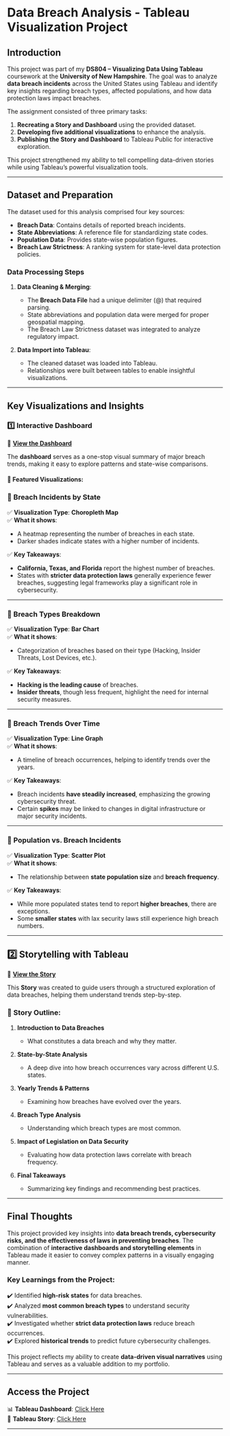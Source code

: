 # **Data Breach Analysis - Tableau Visualization Project**

## **Introduction**
This project was part of my **DS804 – Visualizing Data Using Tableau** coursework at the **University of New Hampshire**. The goal was to analyze **data breach incidents** across the United States using Tableau and identify key insights regarding breach types, affected populations, and how data protection laws impact breaches.

The assignment consisted of three primary tasks:
1. **Recreating a Story and Dashboard** using the provided dataset.
2. **Developing five additional visualizations** to enhance the analysis.
3. **Publishing the Story and Dashboard** to Tableau Public for interactive exploration.

This project strengthened my ability to tell compelling data-driven stories while using Tableau’s powerful visualization tools.

---

## **Dataset and Preparation**
The dataset used for this analysis comprised four key sources:
- **Breach Data**: Contains details of reported breach incidents.
- **State Abbreviations**: A reference file for standardizing state codes.
- **Population Data**: Provides state-wise population figures.
- **Breach Law Strictness**: A ranking system for state-level data protection policies.

### **Data Processing Steps**
1. **Data Cleaning & Merging**:
   - The **Breach Data File** had a unique delimiter (@) that required parsing.
   - State abbreviations and population data were merged for proper geospatial mapping.
   - The Breach Law Strictness dataset was integrated to analyze regulatory impact.
   
2. **Data Import into Tableau**:
   - The cleaned dataset was loaded into Tableau.
   - Relationships were built between tables to enable insightful visualizations.

---

## **Key Visualizations and Insights**
### **1️⃣ Interactive Dashboard**
📌 **[View the Dashboard](https://public.tableau.com/app/profile/agastya.valambatla3466/viz/AgastyaAssignment3_dashboard/Dashboard2?publish=yes)**

The **dashboard** serves as a one-stop visual summary of major breach trends, making it easy to explore patterns and state-wise comparisons.

#### **🚀 Featured Visualizations:**

### **📍 Breach Incidents by State**
✅ **Visualization Type**: **Choropleth Map**  
✅ **What it shows**:
- A heatmap representing the number of breaches in each state.
- Darker shades indicate states with a higher number of incidents.

✅ **Key Takeaways**:
- **California, Texas, and Florida** report the highest number of breaches.
- States with **stricter data protection laws** generally experience fewer breaches, suggesting legal frameworks play a significant role in cybersecurity.



---

### **📍 Breach Types Breakdown**
✅ **Visualization Type**: **Bar Chart**  
✅ **What it shows**:
- Categorization of breaches based on their type (Hacking, Insider Threats, Lost Devices, etc.).

✅ **Key Takeaways**:
- **Hacking is the leading cause** of breaches.
- **Insider threats**, though less frequent, highlight the need for internal security measures.



---

### **📍 Breach Trends Over Time**
✅ **Visualization Type**: **Line Graph**  
✅ **What it shows**:
- A timeline of breach occurrences, helping to identify trends over the years.

✅ **Key Takeaways**:
- Breach incidents **have steadily increased**, emphasizing the growing cybersecurity threat.
- Certain **spikes** may be linked to changes in digital infrastructure or major security incidents.



---

### **📍 Population vs. Breach Incidents**
✅ **Visualization Type**: **Scatter Plot**  
✅ **What it shows**:
- The relationship between **state population size** and **breach frequency**.

✅ **Key Takeaways**:
- While more populated states tend to report **higher breaches**, there are exceptions.
- Some **smaller states** with lax security laws still experience high breach numbers.



---

## **2️⃣ Storytelling with Tableau**
📌 **[View the Story](https://public.tableau.com/app/profile/agastya.valambatla3466/viz/AgastyaAssignment3/Story1?publish=yes)**

This **Story** was created to guide users through a structured exploration of data breaches, helping them understand trends step-by-step.

### **📜 Story Outline:**
1. **Introduction to Data Breaches**
   - What constitutes a data breach and why they matter.

2. **State-by-State Analysis**
   - A deep dive into how breach occurrences vary across different U.S. states.

3. **Yearly Trends & Patterns**
   - Examining how breaches have evolved over the years.

4. **Breach Type Analysis**
   - Understanding which breach types are most common.

5. **Impact of Legislation on Data Security**
   - Evaluating how data protection laws correlate with breach frequency.

6. **Final Takeaways**
   - Summarizing key findings and recommending best practices.

---

## **Final Thoughts**
This project provided key insights into **data breach trends, cybersecurity risks, and the effectiveness of laws in preventing breaches**. The combination of **interactive dashboards and storytelling elements** in Tableau made it easier to convey complex patterns in a visually engaging manner.

### **Key Learnings from the Project:**
✔️ Identified **high-risk states** for data breaches.  
✔️ Analyzed **most common breach types** to understand security vulnerabilities.  
✔️ Investigated whether **strict data protection laws** reduce breach occurrences.  
✔️ Explored **historical trends** to predict future cybersecurity challenges.  

This project reflects my ability to create **data-driven visual narratives** using Tableau and serves as a valuable addition to my portfolio.

---

## **Access the Project**
📊 **Tableau Dashboard**: [Click Here](https://public.tableau.com/app/profile/agastya.valambatla3466/viz/AgastyaAssignment3_dashboard/Dashboard2?publish=yes)  
📖 **Tableau Story**: [Click Here](https://public.tableau.com/app/profile/agastya.valambatla3466/viz/AgastyaAssignment3/Story1?publish=yes)  

---
